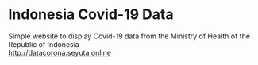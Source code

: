 # Indonesia Covid-19 Data
Simple website to display Covid-19 data from the Ministry of Health of the Republic of Indonesia
<br>
http://datacorona.seyuta.online
